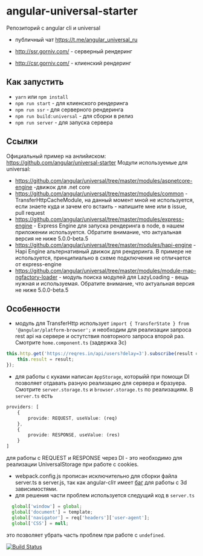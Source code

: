 # angular-universal-starter
Репозиторий с angular cli и universal

- публичный чат https://t.me/angular_universal_ru

- http://ssr.gorniv.com/ - серверный рендеринг

- http://csr.gorniv.com/ - клиенский рендеринг

## Как запустить
- `yarn` или `npm install`
- `npm run start` - для клиенского рендеринга
- `npm run ssr` -  для серверного рендеринга
- `npm run build:universal` - для сборки в релиз
- `npm run server` - для запуска сервера

## Ссылки
Официальный пример на анлийиском: https://github.com/angular/universal-starter 
Модули используемые для universal:
- https://github.com/angular/universal/tree/master/modules/aspnetcore-engine -движок для .net core
- https://github.com/angular/universal/tree/master/modules/common - TransferHttpCacheModule, на данный момент мной не используется, если знаете куда и зачем его встаить - напишите мне или в issue, pull request
- https://github.com/angular/universal/tree/master/modules/express-engine - Express Engine для запуска рендеринга в node, в нашем приложении используется. Обратите внимание, что актуальная версия  не ниже 5.0.0-beta.5
- https://github.com/angular/universal/tree/master/modules/hapi-engine -  Hapi Engine альтернативный движок для рендеринга. В примере не используется, принципиально в схеме подключения не отличается от express-engine
- https://github.com/angular/universal/tree/master/modules/module-map-ngfactory-loader - модуль поиска модулей для LazyLoading - вещь нужная и  используемая. Обратите внимание, что актуальная версия  не ниже 5.0.0-beta.5

## Особенности
- модуль для TransferHttp  использует `import { TransferState } from '@angular/platform-browser';` и необходим для реализации запроса rest api  на сервере и остутствия повторного запроса второй раз. Смотрите `home.component.ts` (задержка 3с)

```ts
this.http.get('https://reqres.in/api/users?delay=3').subscribe(result => {
    this.result = result;
});
```

- для работы с куками написан `AppStorage`,  которыйй при помощи DI  позволяет отдавать разную реализацию для сервера и бразуера. Смотрите `server.storage.ts` и `browser.storage.ts` по реализациям. В `server.ts`  есть 
```ts
providers: [
    {
        provide: REQUEST, useValue: (req)
    },
    {
        provide: RESPONSE, useValue: (res)
    }
]
```
для работы с REQUEST и RESPONSE через DI -  это необходимо для реализации UniversalStorage при работе с cookies.

- webpack.config.js  прописан исключительно для сборки файла server.ts в  server.js, так как angular-cliт имеет [баг](https://github.com/angular/angular-cli/issues/7200) для работы с 3d зависимостями.
- для решения части проблем используется следущий код в `server.ts`
```ts
  global['window'] = global;
  global['document'] = template;
  global['navigator'] = req['headers']['user-agent'];
  global['CSS'] = null;
```
это позволяет убрать часть проблем при работе с `undefined`.

[![Build Status](https://semaphoreci.com/api/v1/angularru/angular-universal-starter/branches/master/badge.svg)](https://semaphoreci.com/angularru/angular-universal-starter)




